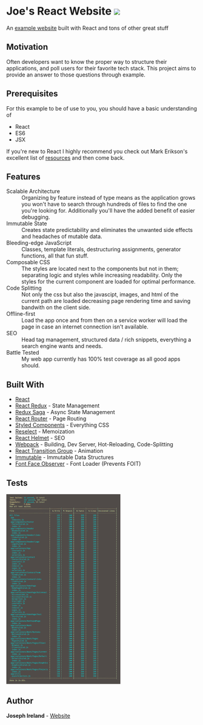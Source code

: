# Joe's React Website <img src="https://cdn.rawgit.com/IamJoseph/JoesReactWebsite/825ea73f/app/assets/logo.svg" width="50">
An [example website](https://www.joeireland.com) built with React and tons of other great stuff

## Motivation
Often developers want to know the proper way to structure their applications, and poll users for their favorite tech stack. This project aims to provide an answer to those questions through example.

## Prerequisites

For this example to be of use to you, you should have a basic understanding of
  * React
  * ES6
  * JSX

If you're new to React I highly recommend you check out Mark Erikson's excellent list of [resources](https://github.com/markerikson/react-redux-links/) and then come back.

## Features

<dl>
  <dt>Scalable Architecture</dt>
  <dd>Organizing by feature instead of type means as the application grows you won't have to search through hundreds of files to find the one you're looking for. Additionally you'll have the added benefit of easier debugging.</dd>

  <dt>Immutable State</dt>
  <dd>Creates state predictability and eliminates the unwanted side effects and headaches of mutable data.</dd>

  <dt>Bleeding-edge JavaScript</dt>
  <dd>Classes, template literals, destructuring assignments, generator functions, all that fun stuff.</dd>

  <dt>Composable CSS</dt>
  <dd>The styles are located next to the components but not in them; separating logic and styles while increasing readability. Only the styles for the current component are loaded for optimal performance.</dd>

  <dt>Code Splitting</dt>
  <dd>Not only the css but also the javascipt, images, and html of the current path are loaded decreasing page rendering time and saving bandwith on the client side.</dd>

  <dt>Offline-first</dt>
  <dd>Load the app once and from then on a service worker will load the page in case an internet connection isn't available.</dd>

  <dt>SEO</dt>
  <dd>Head tag management, structured data / rich snippets, everything a search engine wants and needs.</dd>

  <dt>Battle Tested</dt>
  <dd>My web app currently has 100% test coverage as all good apps should.</dd>
</dl>

## Built With

* [React](https://github.com/facebook/react)
* [React Redux](https://github.com/reactjs/react-redux) - State Management
* [Redux Saga](https://github.com/redux-saga/redux-saga) - Async State Management
* [React Router](https://github.com/ReactTraining/react-router) - Page Routing
* [Styled Components](https://github.com/styled-components/styled-components) - Everything CSS
* [Reselect](https://github.com/reactjs/reselect) - Memoization
* [React Helmet](https://github.com/nfl/react-helmet) - SEO
* [Webpack](https://github.com/webpack/webpack) - Building, Dev Server, Hot-Reloading, Code-Splitting
* [React Transition Group](https://github.com/reactjs/react-transition-group) - Animation
* [Immutable](https://github.com/facebook/immutable-js) - Immutable Data Structures
* [Font Face Observer](https://github.com/bramstein/fontfaceobserver) - Font Loader (Prevents FOIT)


## Tests

<img src="app/assets/test_output.png" height="500">

## Author

**Joseph Ireland** - [Website](https://www.joeireland.com)

